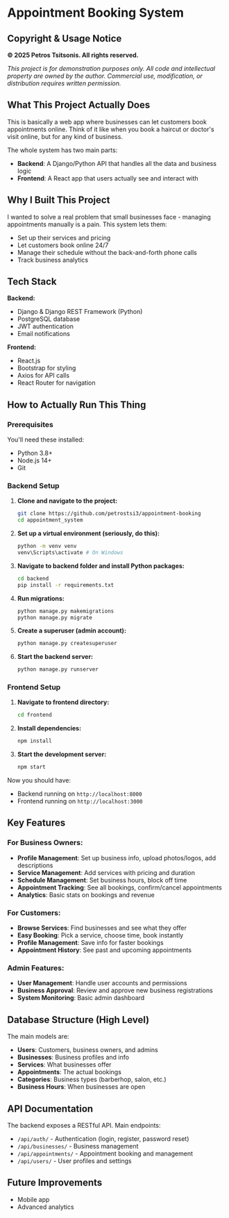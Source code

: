 # Appointment Booking System

## Copyright & Usage Notice
**© 2025 Petros Tsitsonis. All rights reserved.**

*This project is for demonstration purposes only. All code and intellectual property are owned by the author. Commercial use, modification, or distribution requires written permission.*


## What This Project Actually Does

This is basically a web app where businesses can let customers book appointments online. Think of it like when you book a haircut or doctor's visit online, but for any kind of business.

The whole system has two main parts:
- **Backend**: A Django/Python API that handles all the data and business logic
- **Frontend**: A React app that users actually see and interact with

## Why I Built This Project

I wanted to solve a real problem that small businesses face - managing appointments manually is a pain. This system lets them:
- Set up their services and pricing
- Let customers book online 24/7
- Manage their schedule without the back-and-forth phone calls
- Track business analytics

## Tech Stack 

**Backend:**
- Django & Django REST Framework (Python)
- PostgreSQL database
- JWT authentication
- Email notifications

**Frontend:**
- React.js 
- Bootstrap for styling 
- Axios for API calls
- React Router for navigation

## How to Actually Run This Thing

### Prerequisites
You'll need these installed:
- Python 3.8+
- Node.js 14+
- Git

### Backend Setup

1. **Clone and navigate to the project:**
   ```bash
   git clone https://github.com/petrostsi3/appointment-booking
   cd appointment_system
   ```

2. **Set up a virtual environment (seriously, do this):**
   ```bash
   python -m venv venv
   venv\Scripts\activate # On Windows
   ```

3. **Navigate to backend folder and install Python packages:**
   ```bash
   cd backend 
   pip install -r requirements.txt
   ```

4. **Run migrations:**
   ```bash
   python manage.py makemigrations
   python manage.py migrate
   ```

5. **Create a superuser (admin account):**
   ```bash
   python manage.py createsuperuser
   ```

6. **Start the backend server:**
   ```bash
   python manage.py runserver
   ```

### Frontend Setup

1. **Navigate to frontend directory:**
   ```bash
   cd frontend 
   ```

2. **Install dependencies:**
   ```bash
   npm install
   ```

3. **Start the development server:**
   ```bash
   npm start
   ```

Now you should have:
- Backend running on `http://localhost:8000`
- Frontend running on `http://localhost:3000`

## Key Features

### For Business Owners:
- **Profile Management**: Set up business info, upload photos/logos, add descriptions
- **Service Management**: Add services with pricing and duration
- **Schedule Management**: Set business hours, block off time
- **Appointment Tracking**: See all bookings, confirm/cancel appointments
- **Analytics**: Basic stats on bookings and revenue

### For Customers:
- **Browse Services**: Find businesses and see what they offer
- **Easy Booking**: Pick a service, choose time, book instantly
- **Profile Management**: Save info for faster bookings
- **Appointment History**: See past and upcoming appointments

### Admin Features:
- **User Management**: Handle user accounts and permissions
- **Business Approval**: Review and approve new business registrations
- **System Monitoring**: Basic admin dashboard

## Database Structure (High Level)

The main models are:
- **Users**: Customers, business owners, and admins
- **Businesses**: Business profiles and info
- **Services**: What businesses offer
- **Appointments**: The actual bookings
- **Categories**: Business types (barberhop, salon, etc.)
- **Business Hours**: When businesses are open

## API Documentation

The backend exposes a RESTful API. Main endpoints:

- `/api/auth/` - Authentication (login, register, password reset)
- `/api/businesses/` - Business management
- `/api/appointments/` - Appointment booking and management
- `/api/users/` - User profiles and settings


## Future Improvements
- Mobile app
- Advanced analytics